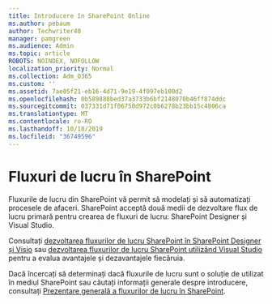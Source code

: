 ```yaml
---
title: Introducere în SharePoint Online
ms.author: pebaum
author: Techwriter40
manager: pamgreen
ms.audience: Admin
ms.topic: article
ROBOTS: NOINDEX, NOFOLLOW
localization_priority: Normal
ms.collection: Adm_O365
ms.custom: ''
ms.assetid: 7ae05f21-eb16-4d71-9e19-4f097eb100d2
ms.openlocfilehash: 0b589888bed37a3733b6bf2148070b46ff874ddc
ms.sourcegitcommit: 037331d71f06750d972c0b6278b23bb15c4806ca
ms.translationtype: MT
ms.contentlocale: ro-RO
ms.lasthandoff: 10/18/2019
ms.locfileid: "36749596"
---
```

# <a name="workflows-in-sharepoint"></a>Fluxuri de lucru în SharePoint

Fluxurile de lucru din SharePoint vă permit să modelați și să automatizați procesele de afaceri. SharePoint acceptă două medii de dezvoltare flux de lucru primară pentru crearea de fluxuri de lucru: SharePoint Designer și Visual Studio. 

Consultați [dezvoltarea fluxurilor de lucru SharePoint în SharePoint Designer și Visio](https://docs.microsoft.com/sharepoint/dev/general-development/develop-sharepoint-workflows-using-visual-studio) sau [dezvoltarea fluxurilor de lucru SharePoint utilizând Visual Studio](https://docs.microsoft.com/sharepoint/dev/general-development/develop-sharepoint-workflows-using-visual-studio) pentru a evalua avantajele și dezavantajele fiecăruia. 

Dacă încercați să determinați dacă fluxurile de lucru sunt o soluție de utilizat în mediul SharePoint sau căutați informații generale despre introducere, consultați [Prezentare generală a fluxurilor de lucru în SharePoint](https://docs.microsoft.com/sharepoint/dev/general-development/get-started-with-workflows-in-sharepoint#overview-of-workflows-in-sharepoint).